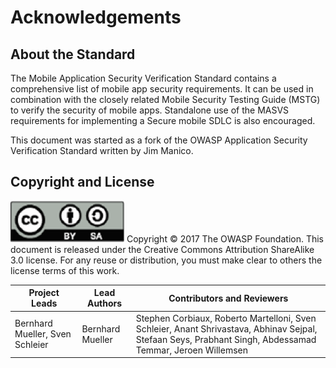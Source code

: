 # Acknowledgements

## About the Standard

The Mobile Application Security Verification Standard contains a comprehensive list of mobile app security requirements. It can be used in combination with the closely related Mobile Security Testing Guide (MSTG) to verify the security of mobile apps. Standalone use of the MASVS requirements for implementing a Secure mobile SDLC is also encouraged.

This document was started as a fork of the OWASP Application Security Verification Standard written by Jim Manico.

## Copyright and License

![license](images/license.png)
Copyright © 2017 The OWASP Foundation. This document is released under the Creative Commons Attribution ShareAlike 3.0 license. For any reuse or distribution, you must make clear to others the license terms of this work.

| Project Leads | Lead Authors | Contributors and Reviewers |
| --- | --- | --- |
| Bernhard Mueller, Sven Schleier | Bernhard Mueller | Stephen Corbiaux, Roberto Martelloni, Sven Schleier, Anant Shrivastava, Abhinav Sejpal, Stefaan Seys, Prabhant Singh, Abdessamad Temmar, Jeroen Willemsen |
